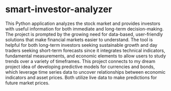 # smart-investor-analyzer
This Python application analyzes the stock market and provides investors with useful information for
both immediate and long-term decision-making. The project is prompted by the growing need for
data-based, user-friendly solutions that make financial markets easier to understand. The tool is
helpful for both long-term investors seeking sustainable growth and day traders seeking short-term
forecasts since it integrates technical indicators, fundamental measurements, and economic
elements to allow users to study trends over a variety of timeframes. This project connects to my
dream project idea of developing predictive models for currencies and bonds, which leverage time
series data to uncover relationships between economic indicators and asset prices. Both utilize live
data to make predictions for future market prices.
